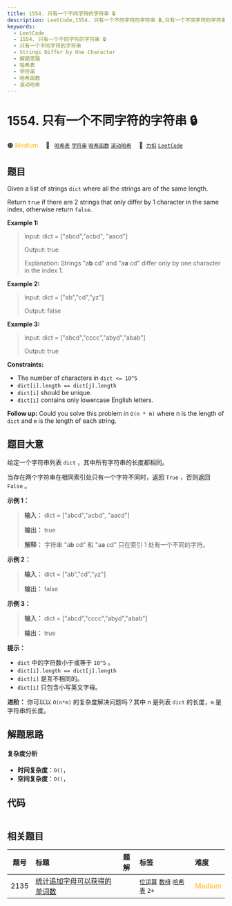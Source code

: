 ```yaml
---
title: 1554. 只有一个不同字符的字符串 🔒
description: LeetCode,1554. 只有一个不同字符的字符串 🔒,只有一个不同字符的字符串,Strings Differ by One Character,解题思路,哈希表,字符串,哈希函数,滚动哈希
keywords:
  - LeetCode
  - 1554. 只有一个不同字符的字符串 🔒
  - 只有一个不同字符的字符串
  - Strings Differ by One Character
  - 解题思路
  - 哈希表
  - 字符串
  - 哈希函数
  - 滚动哈希
---
```


# 1554. 只有一个不同字符的字符串 🔒

🟠 <font color=#ffb800>Medium</font>&emsp; 🔖&ensp; [`哈希表`](/tag/hash-table.md) [`字符串`](/tag/string.md) [`哈希函数`](/tag/hash-function.md) [`滚动哈希`](/tag/rolling-hash.md)&emsp; 🔗&ensp;[`力扣`](https://leetcode.cn/problems/strings-differ-by-one-character) [`LeetCode`](https://leetcode.com/problems/strings-differ-by-one-character)

## 题目

Given a list of strings `dict` where all the strings are of the same length.

Return `true` if there are 2 strings that only differ by 1 character in the
same index, otherwise return `false`.



**Example 1:**

> Input: dict = ["abcd","acbd", "aacd"]
> 
> Output: true
> 
> Explanation: Strings "a**b** cd" and "a**a** cd" differ only by one character in the index 1.

**Example 2:**

> Input: dict = ["ab","cd","yz"]
> 
> Output: false

**Example 3:**

> Input: dict = ["abcd","cccc","abyd","abab"]
> 
> Output: true

**Constraints:**

  * The number of characters in `dict <= 10^5`
  * `dict[i].length == dict[j].length`
  * `dict[i]` should be unique.
  * `dict[i]` contains only lowercase English letters.



**Follow up:** Could you solve this problem in `O(n * m)` where n is the
length of `dict` and `m` is the length of each string.


## 题目大意

给定一个字符串列表 `dict` ，其中所有字符串的长度都相同。

当存在两个字符串在相同索引处只有一个字符不同时，返回 `True` ，否则返回 `False` 。



**示例 1：**

> 
> 
> 
> 
> 
> **输入：** dict = ["abcd","acbd", "aacd"]
> 
> **输出：** true
> 
> **解释：** 字符串 "a**b** cd" 和 "a**a** cd" 只在索引 1 处有一个不同的字符。
> 
> 

**示例 2：**

> 
> 
> 
> 
> 
> **输入：** dict = ["ab","cd","yz"]
> 
> **输出：** false
> 
> 

**示例 3：**

> 
> 
> 
> 
> 
> **输入：** dict = ["abcd","cccc","abyd","abab"]
> 
> **输出：** true
> 
> 



**提示：**

  * `dict` 中的字符数小于或等于 `10^5` 。
  * `dict[i].length == dict[j].length`
  * `dict[i]` 是互不相同的。
  * `dict[i]` 只包含小写英文字母。



**进阶：** 你可以以 `O(n*m)` 的复杂度解决问题吗？其中 n 是列表 `dict` 的长度，`m` 是字符串的长度。


## 解题思路

#### 复杂度分析

- **时间复杂度**：`O()`，
- **空间复杂度**：`O()`，

## 代码

```javascript

```

## 相关题目

<!-- prettier-ignore -->
| 题号 | 标题 | 题解 | 标签 | 难度 |
| :------: | :------ | :------: | :------ | :------ |
| 2135 | [统计追加字母可以获得的单词数](https://leetcode.com/problems/count-words-obtained-after-adding-a-letter) |  |  [`位运算`](/tag/bit-manipulation.md) [`数组`](/tag/array.md) [`哈希表`](/tag/hash-table.md) `2+` | <font color=#ffb800>Medium</font> |